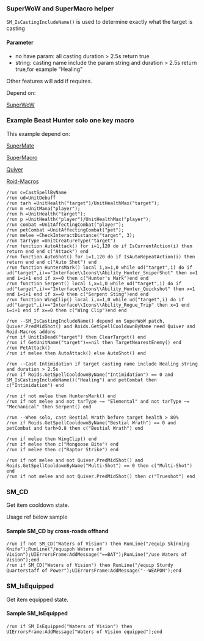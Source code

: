 ### SuperWoW and SuperMacro helper
`SM_IsCastingIncludeName()` is used to determine exactly what the target is casting
#### Parameter
- no have param: all casting duration > 2.5s return true
- string: casting name include the param string and duration > 2.5s return true,for example "Healing"
  
Other features will add if requires.

Depend on:

[SuperWoW](https://github.com/balakethelock/SuperWoW)  

### Example Beast Hunter solo one key macro
This example depend on:

[SuperMate](https://github.com/leenux/SuperMate)

[SuperMacro](https://github.com/Monteo/SuperMacro) 

[Quiver](https://github.com/SabineWren/Quiver) 

[Roid-Macros](https://github.com/DennisWG/Roid-Macros)

```
/run c=CastSpellByName
/run ud=UnitDebuff
/run tarh =UnitHealth("target")/UnitHealthMax("target");
/run m =UnitMana("player");
/run h =UnitHealth("target");
/run p =UnitHealth("player")/UnitHealthMax("player");
/run combat =UnitAffectingCombat("player");
/run petCombat =UnitAffectingCombat("pet");
/run melee =CheckInteractDistance("target", 3);
/run tarType =UnitCreatureType("target")
/run function AutoAttack() for i=1,120 do if IsCurrentAction(i) then return end end c("Attack") end
/run function AutoShot() for i=1,120 do if IsAutoRepeatAction(i) then return end end c("Auto Shot") end
/run function HuntersMark() local i,x=1,0 while ud("target",i) do if ud("target",i)=="Interface\\Icons\\Ability_Hunter_SniperShot" then x=1 end i=i+1 end if x==0 then c("Hunter's Mark")end end
/run function Serpent() local i,x=1,0 while ud("target",i) do if ud("target",i)=="Interface\\Icons\\Ability_Hunter_Quickshot" then x=1 end i=i+1 end if x==0 then c("Serpent Sting")end end
/run function WingClip() local i,x=1,0 while ud("target",i) do if ud("target",i)=="Interface\\Icons\\Ability_Rogue_Trip" then x=1 end i=i+1 end if x==0 then c("Wing Clip")end end

/run --SM_IsCastingIncludeName() depend on SuperWoW patch, Quiver.PredMidShot() and Roids.GetSpellCooldownByName need Quiver and Roid-Macros addons
/run if UnitIsDead("target") then ClearTarget() end
/run if GetUnitName("target")==nil then TargetNearestEnemy() end
/run PetAttack()
/run if melee then AutoAttack() else AutoShot() end

/run --Cast Intimidation if target casting name include Healing string and duration > 2.5s
/run if Roids.GetSpellCooldownByName("Intimidation") == 0 and SM_IsCastingIncludeName()("Healing") and petCombat then c("Intimidation") end

/run if not melee then HuntersMark() end
/run if not melee and not tarType ~= "Elemental" and not tarType ~= "Mechanical" then Serpent() end

/run --When solo, cast Bestial Wrath before target health > 80%
/run if Roids.GetSpellCooldownByName("Bestial Wrath") == 0 and petCombat and tarh>0.8 then c("Bestial Wrath") end

/run if melee then WingClip() end
/run if melee then c("Mongoose Bite") end
/run if melee then c("Raptor Strike") end

/run if not melee and not Quiver.PredMidShot() and Roids.GetSpellCooldownByName("Multi-Shot") == 0 then c("Multi-Shot") end
/run if not melee and not Quiver.PredMidShot() then c("Trueshot") end

```

### SM_CD

Get item cooldown state.

Usage ref below sample

#### Sample SM_CD by cross-roads offhand
```
/run if not SM_CD("Waters of Vision") then RunLine("/equip Skinning Knife");RunLine("/equipoh Waters of Vision");UIErrorsFrame:AddMessage("==BAT");RunLine("/use Waters of Vision");end
/run if SM_CD("Waters of Vision") then RunLine("/equip Sturdy Quarterstaff of Power");UIErrorsFrame:AddMessage("--WEAPON");end
```

### SM_IsEquipped

Get item equipped state.

#### Sample SM_IsEquipped

```
/run if SM_IsEquipped("Waters of Vision") then UIErrorsFrame:AddMessage("Waters of Vision equipped");end
```